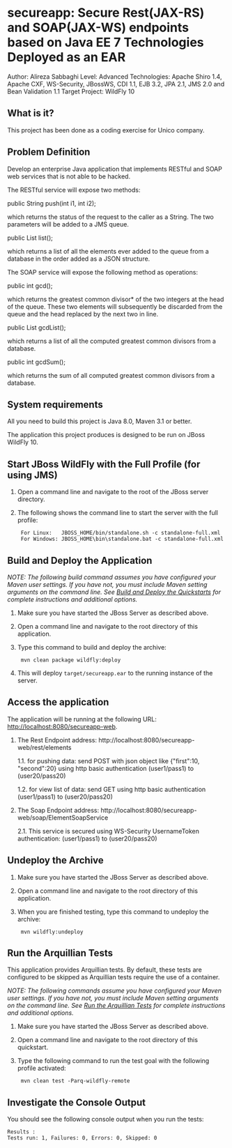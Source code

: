 secureapp: Secure Rest(JAX-RS) and SOAP(JAX-WS) endpoints based on Java EE 7 Technologies Deployed as an EAR
==============================================================================================
Author: Alireza Sabbaghi
Level: Advanced
Technologies: Apache Shiro 1.4, Apache CXF, WS-Security, JBossWS, CDI 1.1, EJB 3.2, JPA 2.1, JMS 2.0 and Bean Validation 1.1
Target Project: WildFly 10

What is it?
-----------

This project has been done as a coding exercise for Unico company.

Problem Definition
-----------

Develop an enterprise Java application that implements RESTful and SOAP web services that is not able to be hacked.
 
The RESTful service will expose two methods:
 
public String push(int i1, int i2);
 
which returns the status of the request to the caller as a String. The two parameters will be added to a JMS queue.
 
public List<Integer> list();
 
which returns a list of all the elements ever added to the queue from a database in the order added as a JSON structure.
 
The SOAP service will expose the following method as operations:
 
public int gcd();
 
which returns the greatest common divisor* of the two integers at the head of the queue. These two elements will subsequently be discarded from the queue and the head replaced by the next two in line.
 
public List<Integer> gcdList();
 
which returns a list of all the computed greatest common divisors from a database.
 
public int gcdSum();
 
which returns the sum of all computed greatest common divisors from a database.

System requirements
-------------------

All you need to build this project is Java 8.0, Maven 3.1 or better.

The application this project produces is designed to be run on JBoss WildFly 10.

Start JBoss WildFly with the Full Profile (for using JMS)
-------------------------

1. Open a command line and navigate to the root of the JBoss server directory.
2. The following shows the command line to start the server with the full profile:

        For Linux:   JBOSS_HOME/bin/standalone.sh -c standalone-full.xml
        For Windows: JBOSS_HOME\bin\standalone.bat -c standalone-full.xml

 
Build and Deploy the Application
-------------------------

_NOTE: The following build command assumes you have configured your Maven user settings. If you have not, you must include Maven setting arguments on the command line. See [Build and Deploy the Quickstarts](https://github.com/jboss-developer/jboss-eap-quickstarts#build-and-deploy-the-quickstarts) for complete instructions and additional options._

1. Make sure you have started the JBoss Server as described above.
2. Open a command line and navigate to the root directory of this application.
3. Type this command to build and deploy the archive:

        mvn clean package wildfly:deploy

4. This will deploy `target/secureapp.ear` to the running instance of the server.


Access the application 
---------------------

The application will be running at the following URL: <http://localhost:8080/secureapp-web>.

1. The Rest Endpoint address: http://localhost:8080/secureapp-web/rest/elements

    1.1. for pushing data:      send POST with json object like {"first":10, "second":20} using http basic authentication (user1/pass1) to (user20/pass20)

    1.2. for view list of data: send GET using http basic authentication (user1/pass1) to (user20/pass20)

2. The Soap Endpoint address: http://localhost:8080/secureapp-web/soap/ElementSoapService
    
    2.1. This service is secured using WS-Security UsernameToken authentication: (user1/pass1) to (user20/pass20)

Undeploy the Archive
--------------------

1. Make sure you have started the JBoss Server as described above.
2. Open a command line and navigate to the root directory of this application.
3. When you are finished testing, type this command to undeploy the archive:

        mvn wildfly:undeploy


Run the Arquillian Tests 
-------------------------

This application provides Arquillian tests. By default, these tests are configured to be skipped as Arquillian tests require the use of a container. 

_NOTE: The following commands assume you have configured your Maven user settings. If you have not, you must include Maven setting arguments on the command line. See [Run the Arquillian Tests](https://github.com/jboss-developer/jboss-developer-shared-resources/blob/master/guides/RUN_ARQUILLIAN_TESTS.md) for complete instructions and additional options._

1. Make sure you have started the JBoss Server as described above.
2. Open a command line and navigate to the root directory of this quickstart.
3. Type the following command to run the test goal with the following profile activated:

        mvn clean test -Parq-wildfly-remote


Investigate the Console Output
---------------------
You should see the following console output when you run the tests:

    Results :
    Tests run: 1, Failures: 0, Errors: 0, Skipped: 0

